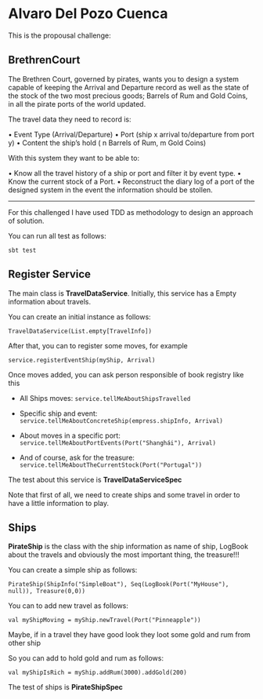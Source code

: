# Alvaro Del Pozo Cuenca

This is the propousal challenge:

## BrethrenCourt

The Brethren Court, governed by pirates, wants you to design a system capable of keeping the
Arrival and Departure record as well as the state of the stock of the two most precious goods;
Barrels of Rum and Gold Coins, in all the pirate ports of the world updated.

The travel data they need to record is:

• Event Type (Arrival/Departure)
• Port (ship x arrival to/departure from port y)
• Content the ship’s hold ( n Barrels of Rum, m Gold Coins)

With this system they want to be able to:

• Know all the travel history of a ship or port and filter it by event type.
• Know the current stock of a Port.
• Reconstruct the diary log of a port of the designed system in the event the information
should be stollen.

---

For this challenged I have used TDD as methodology to design an approach of solution.

You can run all test as follows:

```
sbt test
```

## Register Service

The main class is __TravelDataService__. Initially, this service has a Empty information about travels.

You can create an initial instance as follows:

``
TravelDataService(List.empty[TravelInfo])
``

After that, you can to register some moves, for example

``
service.registerEventShip(myShip, Arrival)
``

Once moves added, you can ask person responsible of book registry like this

- All Ships moves: 
``
service.tellMeAboutShipsTravelled
``

- Specific ship and event:
``
service.tellMeAboutConcreteShip(empress.shipInfo, Arrival)
``

- About moves in a specific port:
``
service.tellMeAboutPortEvents(Port("Shanghái"), Arrival)
``

- And of course, ask for the treasure:
``
service.tellMeAboutTheCurrentStock(Port("Portugal"))
``

The test about this service is __TravelDataServiceSpec__

Note that first of all, we need to create ships and some travel in order to have a little information to play.
 
## Ships

 __PirateShip__ is the class with the ship information as name of ship, LogBook about the travels and obviously the most important thing, the treasure!!!
 
 You can create a simple ship as follows:
 
 ``
 PirateShip(ShipInfo("SimpleBoat"), Seq(LogBook(Port("MyHouse"), null)), Treasure(0,0))
 ``
 
 You can to add new travel as follows:
 
 ``
 val myShipMoving = myShip.newTravel(Port("Pinneapple"))
 ``
 
 Maybe, if in a travel they have good look they loot some gold and rum from other ship
 
 So you can add to hold gold and rum as follows:
 
 ``
  val myShipIsRich = myShip.addRum(3000).addGold(200)
 `` 
 
 The test of ships is __PirateShipSpec__